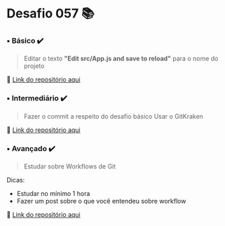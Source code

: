 # Desafio 057 :books:



###  ▪️ Básico  ✔️

> Editar o texto **"Edit src/App.js and save to reload"** para o nome do projeto


🔗 [Link do repositório aqui]()



### ▪️ Intermediário ✔️ 

> Fazer o commit a respeito do desafio básico
> Usar o GitKraken


🔗 [Link do repositório aqui]() 



### ▪️ Avançado ✔️

> Estudar sobre Workflows de Git

Dicas:
* Estudar no mínimo 1 hora
* Fazer um post sobre o que você entendeu sobre workflow

 
🔗 [Link do repositório aqui]()